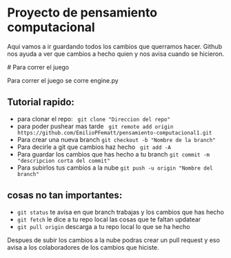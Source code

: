 ﻿# Proyecto de pensamiento computacional

Aqui vamos a ir guardando todos los cambios que querramos hacer. Github nos ayuda a ver que cambios a hecho quien y nos avisa cuando se hicieron. 

﻿# Para correr el juego

Para correr el juego se corre engine.py

## Tutorial rapido: 
- para clonar el repo: ``` git clone "Direccion del repo"```
- para poder pushear mas tarde ``` git remote add origin https://github.com/EmilioPFematt/pensamiento-computacional1.git```
- Para crear una nueva branch ``` git checkout -b "Nombre de la branch" ```
- Para decirle a git que cambios haz hecho ``` git add -A```
- Para guardar los cambios que has hecho a tu branch ```git commit -m "descripcion corta del commit"```
- Para subirlos tus cambios a la nube ```git push -u origin "Nombre del branch"```

## cosas no tan importantes: 
- ```git status``` te avisa en que branch trabajas y los cambios que has hecho
- ```git fetch``` le dice a tu repo local las cosas que te faltan updatear
- ```git pull origin``` descarga a tu repo local lo que se ha hecho


Despues de subir los cambios a la nube podras crear un pull request y eso avisa a los colaboradores de los cambios que hiciste.
